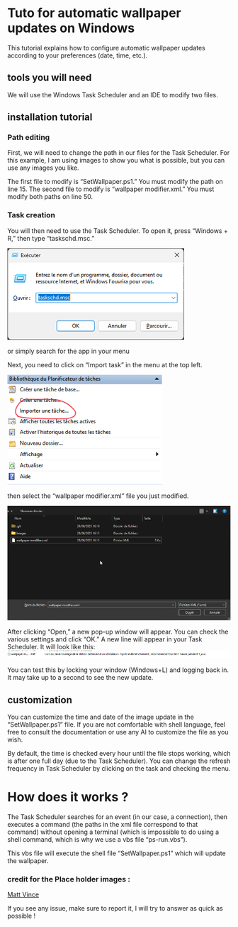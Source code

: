 # Tuto for automatic wallpaper updates __on Windows__
This tutorial explains how to configure automatic wallpaper updates according to your preferences (date, time, etc.).
## tools you will need
We will use the Windows Task Scheduler and an IDE to modify two files.

## installation tutorial
### Path editing
First, we will need to change the path in our files for the Task Scheduler. For this example, I am using images to show you what is possible, but you can use any images you like.

The first file to modify is “SetWallpaper.ps1.” You must modify the path on line 15.
The second file to modify is “wallpaper modifier.xml.” You must modify both paths on line 50.

### Task creation
You will then need to use the Task Scheduler. To open it, press “Windows + R,” then type “taskschd.msc.”

![Task Scheduler path][Task Scheduler path]

[Task Scheduler path]: https://github.com/EliottPaq/Wallpaper-auto-update-Tuto/blob/main/ressources/Task%20Scheduler.png

or simply search for the app in your menu

Next, you need to click on “Import task” in the menu at the top left.

![upper left menu][upper left menu]

[upper left menu]: https://github.com/EliottPaq/Wallpaper-auto-update-Tuto/blob/main/ressources/left%20side%20menu.png

then select the “wallpaper modifier.xml” file you just modified.

![xml file][xml file]

[xml file]: https://github.com/EliottPaq/Wallpaper-auto-update-Tuto/blob/main/ressources/file%20to%20select.png

After clicking “Open,” a new pop-up window will appear. You can check the various settings and click “OK.”
A new line will appear in your Task Scheduler. It will look like this:
![final line][final line]

[final line]: https://github.com/EliottPaq/Wallpaper-auto-update-Tuto/blob/main/ressources/exemple%20of%20the%20final%20task.png

You can test this by locking your window (Windows+L) and logging back in. It may take up to a second to see the new update.

## customization
You can customize the time and date of the image update in the “SetWallpaper.ps1” file. If you are not comfortable with shell language, feel free to consult the documentation or use any AI to customize the file as you wish.

By default, the time is checked every hour until the file stops working, which is after one full day (due to the Task Scheduler). You can change the refresh frequency in Task Scheduler by clicking on the task and checking the menu.

# How does it works ?
The Task Scheduler searches for an event (in our case, a connection), then executes a command (the paths in the xml file correspond to that command) without opening a terminal (which is impossible to do using a shell command, which is why we use a vbs file “ps-run.vbs”).

This vbs file will execute the shell file “SetWallpaper.ps1” which will update the wallpaper.

### credit for the Place holder images : 
[Matt Vince ](https://www.mattvince.com/)

If you see any issue, make sure to report it, I will try to answer as quick as possible !
